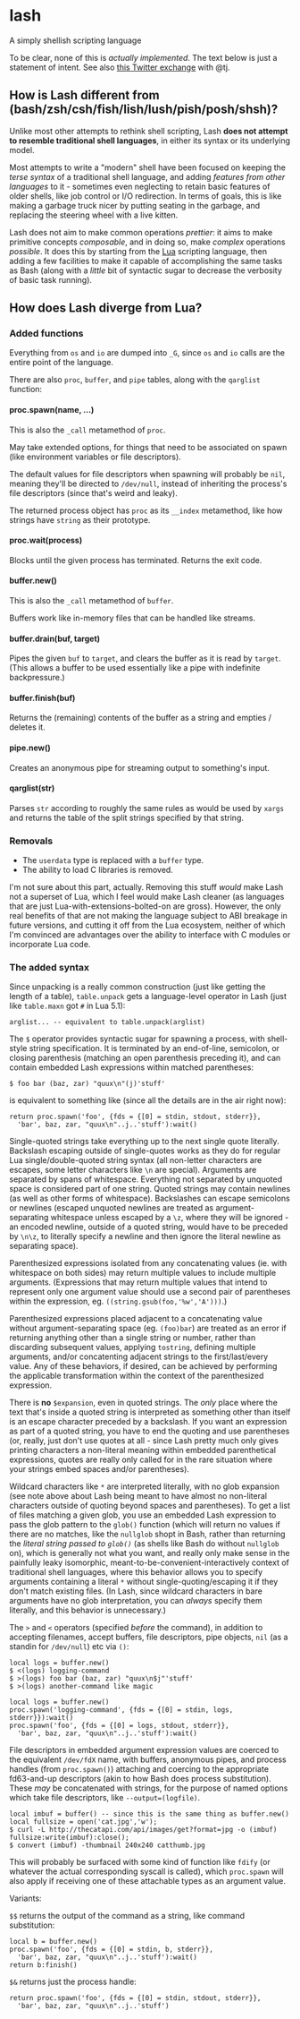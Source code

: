 # lash

A simply shellish scripting language

To be clear, none of this is *actually implemented*. The text below is just a statement of intent. See also [this Twitter exchange](https://twitter.com/stuartpb/status/733156374830415877) with @tj.

## How is Lash different from (bash/zsh/csh/fish/lish/lush/pish/posh/shsh)?

Unlike most other attempts to rethink shell scripting, Lash **does not attempt to resemble traditional shell languages**, in either its syntax or its underlying model.

Most attempts to write a "modern" shell have been focused on keeping the *terse syntax* of a traditional shell language, and adding *features from other languages* to it - sometimes even neglecting to retain basic features of older shells, like job control or I/O redirection. In terms of goals, this is like making a garbage truck nicer by putting seating in the garbage, and replacing the steering wheel with a live kitten.

Lash does not aim to make common operations *prettier*: it aims to make primitive concepts *composable*, and in doing so, make *complex* operations *possible*. It does this by starting from the [Lua][] scripting language, then adding a few facilities to make it capable of accomplishing the same tasks as Bash (along with a *little* bit of syntactic sugar to decrease the verbosity of basic task running).

[Lua]: https://www.lua.org

## How does Lash diverge from Lua?

### Added functions

Everything from `os` and `io` are dumped into `_G`, since `os` and `io` calls are the entire point of the language.

There are also `proc`, `buffer`, and `pipe` tables,  along with the `qarglist` function:

#### proc.spawn(name, ...)

This is also the `_call` metamethod of `proc`.

May take extended options, for things that need to be associated on spawn (like environment variables or file descriptors).

The default values for file descriptors when spawning will probably be `nil`, meaning they'll be directed to `/dev/null`, instead of inheriting the process's file descriptors (since that's weird and leaky).

The returned process object has `proc` as its `__index` metamethod, like how strings have `string` as their prototype.

#### proc.wait(process)

Blocks until the given process has terminated. Returns the exit code.

#### buffer.new()

This is also the `_call` metamethod of `buffer`.

Buffers work like in-memory files that can be handled like streams.

#### buffer.drain(buf, target)

Pipes the given `buf` to `target`, and clears the buffer as it is read by `target`. (This allows a buffer to be used essentially like a pipe with indefinite backpressure.)

#### buffer.finish(buf)

Returns the (remaining) contents of the buffer as a string and empties / deletes it.

#### pipe.new()

Creates an anonymous pipe for streaming output to something's input.

#### qarglist(str)

Parses `str` according to roughly the same rules as would be used by `xargs` and returns the table of the split strings specified by that string.

### Removals

- The `userdata` type is replaced with a `buffer` type.
- The ability to load C libraries is removed.

I'm not sure about this part, actually. Removing this stuff *would* make Lash not a superset of Lua, which I feel would make Lash cleaner (as languages that are just Lua-with-extensions-bolted-on are gross). However, the only real benefits of that are not making the language subject to ABI breakage in future versions, and cutting it off from the Lua ecosystem, neither of which I'm convinced are advantages over the ability to interface with C modules or incorporate Lua code.

### The added syntax

Since unpacking is a really common construction (just like getting the length of a table), `table.unpack` gets a language-level operator in Lash (just like `table.maxn` got `#` in Lua 5.1):

```
arglist... -- equivalent to table.unpack(arglist)
```

The `$` operator provides syntactic sugar for spawning a process, with shell-style string specification. It is terminated by an end-of-line, semicolon, or closing parenthesis (matching an open parenthesis preceding it), and can contain embedded Lash expressions within matched parentheses:

```
$ foo bar (baz, zar) "quux\n"(j)'stuff'
```

is equivalent to something like (since all the details are in the air right now):

```
return proc.spawn('foo', {fds = {[0] = stdin, stdout, stderr}},
  'bar', baz, zar, "quux\n"..j..'stuff'):wait()
```

Single-quoted strings take everything up to the next single quote literally. Backslash escaping outside of single-quotes works as they do for regular Lua single/double-quoted string syntax (all non-letter characters are escapes, some letter characters like `\n` are special). Arguments are separated by spans of whitespace. Everything not separated by unquoted space is considered part of one string. Quoted strings may contain newlines (as well as other forms of whitespace). Backslashes can escape semicolons or newlines (escaped unquoted newlines are treated as argument-separating whitespace unless escaped by a `\z`, where they will be ignored - an encoded newline, outside of a quoted string, would have to be preceded by `\n\z`, to literally specify a newline and then ignore the literal newline as separating space).

Parenthesized expressions isolated from any concatenating values (ie. with whitespace on both sides) may return multiple values to include multiple arguments. (Expressions that may return multiple values that intend to represent only one argument value should use a second pair of parentheses within the expression, eg. `((string.gsub(foo,'%w','A')))`.) 

Parenthesized expressions placed adjacent to a concatenating value without argument-separating space (eg. `(foo)bar`) are treated as an error if returning anything other than a single string or number, rather than discarding subsequent values, applying `tostring`, defining multiple arguments, and/or concatenting adjacent strings to the first/last/every value. Any of these behaviors, if desired, can be achieved by performing the applicable transformation within the context of the parenthesized expression.

There is **no** `$expansion`, even in quoted strings. The *only* place where the text that's inside a quoted string is interpreted as something other than itself is an escape character preceded by a backslash. If you want an expression as part of a quoted string, you have to end the quoting and use parentheses (or, really, just don't use quotes at all - since Lash pretty much only gives printing characters a non-literal meaning within embedded parenthetical expressions, quotes are really only called for in the rare situation where your strings embed spaces and/or parentheses).

Wildcard characters like `*` are interpreted literally, with no glob expansion (see note above about Lash being meant to have almost no non-literal characters outside of quoting beyond spaces and parentheses). To get a list of files matching a given glob, you use an embedded Lash expression to pass the glob pattern to the `glob()` function (which will return no values if there are no matches, like the `nullglob` shopt in Bash, rather than returning the *literal string passed to `glob()`* (as shells like Bash do without `nullglob` on), which is generally not what you want, and really only make sense in the painfully leaky isomorphic, meant-to-be-convenient-interactively context of traditional shell languages, where this behavior allows you to specify arguments containing a literal `*` without single-quoting/escaping it if they don't match existing files. (In Lash, since wildcard characters in bare arguments have no glob interpretation, you can *always* specify them literally, and this behavior is unnecessary.)

The `>` and `<` operators (specified *before* the command), in addition to accepting filenames, accept buffers, file descriptors, pipe objects, `nil` (as a standin for `/dev/null`) etc via `()`:

```
local logs = buffer.new()
$ <(logs) logging-command
$ >(logs) foo bar (baz, zar) "quux\n$j"'stuff'
$ >(logs) another-command like magic
```

```
local logs = buffer.new()
proc.spawn('logging-command', {fds = {[0] = stdin, logs, stderr}}):wait()
proc.spawn('foo', {fds = {[0] = logs, stdout, stderr}},
  'bar', baz, zar, "quux\n"..j..'stuff'):wait()
```

File descriptors in embedded argument expression values are coerced to the equivalent `/dev/fdX` name, with buffers, anonymous pipes, and process handles (from `proc.spawn()`) attaching and coercing to the appropriate fd63-and-up descriptors (akin to how Bash does process substitution). These *may* be concatenated with strings, for the purpose of named options which take file descriptors, like `--output=(logfile)`.

```
local imbuf = buffer() -- since this is the same thing as buffer.new()
local fullsize = open('cat.jpg','w');
$ curl -L http://thecatapi.com/api/images/get?format=jpg -o (imbuf)
fullsize:write(imbuf):close();
$ convert (imbuf) -thumbnail 240x240 catthumb.jpg
```

This will probably be surfaced with some kind of function like `fdify` (or whatever the actual corresponding syscall is called), which `proc.spawn` will also apply if receiving one of these attachable types as an argument value.

Variants:

`$$` returns the output of the command as a string, like command substitution:

```
local b = buffer.new()
proc.spawn('foo', {fds = {[0] = stdin, b, stderr}},
  'bar', baz, zar, "quux\n"..j..'stuff'):wait()
return b:finish()
```

`$&` returns just the process handle:

```
return proc.spawn('foo', {fds = {[0] = stdin, stdout, stderr}},
  'bar', baz, zar, "quux\n"..j..'stuff')
```
